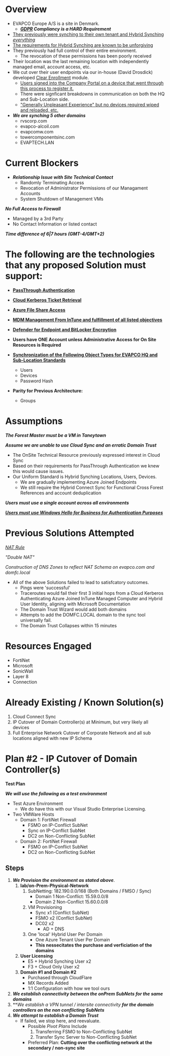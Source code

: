 # Overview

- EVAPCO Europe A/S is a site in Denmark.
    - ***[GDPR](https://gdpr-info.eu/) Compliancy is a HARD Requirement***
- [They previously were synching to their own tenant and Hybrid Synching *everything*](https://learn.microsoft.com/en-us/entra/identity/hybrid/)
- [The requirements for Hybrid Synching are known to be unforgiving](https://learn.microsoft.com/en-us/entra/identity/devices/hybrid-join-plan)
- They previously had full control of their entire environment.
    - The revocation of these permissions has been poorly received
- Their location was the last remaining location with independently managed email, account access, etc.
- We cut over their user endpoints via our in-house (David Drosdick) developed [Clear Enrollment](https://github.com/DirtyDabe23/EvapcoRepo/blob/main/Modules/Clear-Enrollment/Clear-Enrollment.ps1) module.
    - [Users signed into the Company Portal on a device that went through this process to register it.](https://learn.microsoft.com/en-us/intune/intune-service/user-help/device-enrollment-overview-windows)
    - There were signficant breakdowns in communication on both the HQ and Sub-Location side.
    - ["Generally Unpleasant Experience" but no devices required wiped and reloaded, etc.](https://techcommunity.microsoft.com/blog/intunecustomersuccess/support-tip-how-to-transfer-windows-autopilot-devices-between-tenants/3920555)
- ***We are synching 5 other domains***
    - rvscorp.com
    - evapco-alcoil.com
    - evapcomw.com
    - towercomponentsinc.com
    - EVAPTECH.LAN


# Current Blockers

- ***Relationship Issue with Site Technical Contact***
    - Randomly Terminating Access
    - Revocation of Administrator Permissions of our Managament Accounts
    - System Shutdown of Management VMs

***No Full Access to Firewall***
- Managed by a 3rd Party
- No Contact Information or listed contact

***Time difference of 6|7 hours (GMT-4/GMT+2)***

# The following are the technologies that any proposed Solution must support:

- **[PassThrough Authentication](https://learn.microsoft.com/en-us/entra/identity/hybrid/connect/how-to-connect-pta)** 

- **[Cloud Kerberos Ticket Retrieval](https://learn.microsoft.com/en-us/windows/security/identity-protection/hello-for-business/how-it-works-authentication#microsoft-entra-hybrid-join-authentication-using-cloud-kerberos-trust)**

- **[Azure File Share Access](https://learn.microsoft.com/en-us/azure/storage/files/storage-files-identity-auth-hybrid-identities-enable?tabs=azure-portal%2Cintune)**

- **[MDM Management From InTune and fulfillment of all listed objectives](https://learn.microsoft.com/en-us/intune/intune-service/fundamentals/intune-planning-guide)**

- **[Defender for Endpoint and BitLocker Encrpytion](https://learn.microsoft.com/en-us/intune/intune-service/protect/mde-security-integration)**

- **Users have ONE Account unless Administrative Access for On Site Resources is Required**


- **[Synchronization of the Following Object Types for EVAPCO HQ and Sub-Location Standards](https://learn.microsoft.com/en-us/entra/identity/hybrid/cloud-sync/what-is-cloud-sync#comparison-between-microsoft-entra-connect-and-cloud-sync)**
    - Users
    - Devices
    - Password Hash

- **Parity for Previous Architecture:**
    - Groups

# Assumptions

***The Forest Master must be a VM in Taneytown***

***Assume we are unable to use Cloud Sync and an erratic Domain Trust***
- The OnSite Technical Resource previously expressed interest in Cloud Sync
- Based on their requirements for PassThrough Authentication we knew this would cause issues.
- Our Uniform Standard is Hybrid Synching Locations, Users, Devices.
    - We are gradually implementing Azure Joined Endpoints
    - We still require the Hybrid Connect Sync for Functional Cross Forest References and account deduplication  

***Users must use a single account across all environments***

***[Users must use Windows Hello for Business for Authentication Purposes](https://learn.microsoft.com/en-us/windows/security/identity-protection/hello-for-business/deploy/hybrid-cloud-kerberos-trust?tabs=intune)***

# Previous Solutions Attempted

*[NAT Rule](https://learn.microsoft.com/en-us/troubleshoot/windows-server/active-directory/support-for-active-directory-over-nat#microsoft-statement-regarding-active-directory-over-nat)*

*"Double NAT"*

*Construction of DNS Zones to reflect NAT Schema on evapco.com and domfc.local*

- All of the above Solutions failed to lead to satisfcatory outcomes.
    - Pings were 'successful'
    - Traceroutes would fail their first 3 initial hops from a Cloud Kerberos Authenticating Azure Joined InTune Managed Computer and Hybrid User Identity, aligning with Microsoft Documentation
    - The Domain Trust Wizard would add both domains
    - Attempts to add the DOMFC.LOCAL domain to the sync tool universally fail.
    - The Domain Trust Collapses within 15 minutes

# Resources Engaged

- FortiNet
- Microsoft
- SonicWall
- Layer 8
- Connection

# Already Existing / Known Solution(s)

1. Cloud Connect Sync
2. IP Cutover of Domain Controller(s) at Minimum, but very likely all devices 
3. Full Enterprise Network Cutover of Corporate Network and all sub locations aligned with new IP Schema

# Plan #2 - IP Cutover of Domain Controller(s)

**Test Plan**

***We will use the following as a test environment***

- Test Azure Environment
    - We do have this with our Visual Studio Enterprise Licensing.
- Two VMWare Hosts
    - Domain 1: FortiNet Firewall
        - FSMO  on IP-Conflict      SubNet
        - Sync  on IP-Conflict      SubNet
        - DC2   on Non-Conflicting  SubNet
    - Domain 2: FortiNet Firewall
        - FSMO  on IP-Conflict      SubNet
        - DC2   on Non-Conflicting  SubNet

## Steps

1. ***We Provision the environment as stated above***.
    1. **lab/on-Prem-Physical-Network**
        1. SubNetting: 182.190.0.0/168 (Both Domains / FMSO / Sync)
            - Domain 1 Non-Conflict: 15.59.0.0/8
            - Domain 2 Non-Conflict 15.60.0.0/8
        2. VM Provisioning
            - Sync x1 (Conflict SubNet)
            - FSMO x2 (Conflict SubNet)
            - DC02 x2
                - AD + DNS  
        3. One 'local' Hybrid User Per Domain
            - One Azure Tenant User Per Domain 
            - **This nessecitates the purchase and verficiation of the domains**
    2. **User Licensing**
        - E5 + Hybrid Synching User x2
        - F3 + Cloud Only User x2
    3. **Domain #1 and Domain #2**
        - Purchased through CloudFlare
        - MX Records Added
        - 1:1 Configuration with how we tool ours
2. ***We establish connectivity between the onPrem SubNets **for the same domains*****
3. ***We establish a VPN tunnel / intersite connectivity **for the domain controllers on the non conflicting SubNets***
4. ***We attempt to establish a Domain Trust***
    - If failed, we stop here, and reevaluate.
        - Possible *Pivot Plans* Include
            1. Transferring FSMO to Non-Conflicting SubNet
            2. Transfer Sync Server to Non-Conflicting SubNet
        - Preferred Plan: **Cutting over the conflicting network at the secondary / non-sync site**
            